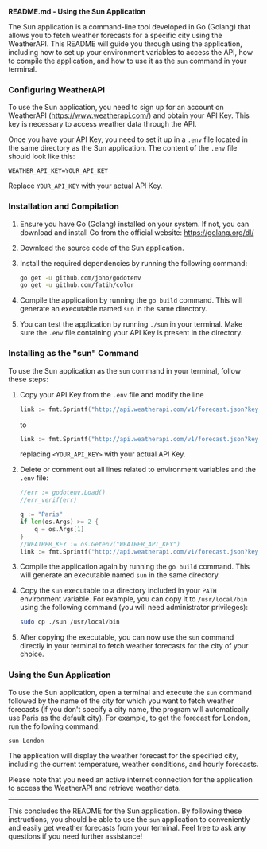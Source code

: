 **README.md - Using the Sun Application**

The Sun application is a command-line tool developed in Go (Golang) that allows you to fetch weather forecasts for a specific city using the WeatherAPI. This README will guide you through using the application, including how to set up your environment variables to access the API, how to compile the application, and how to use it as the `sun` command in your terminal.

### Configuring WeatherAPI

To use the Sun application, you need to sign up for an account on WeatherAPI (https://www.weatherapi.com/) and obtain your API Key. This key is necessary to access weather data through the API.

Once you have your API Key, you need to set it up in a `.env` file located in the same directory as the Sun application. The content of the `.env` file should look like this:

```plaintext
WEATHER_API_KEY=YOUR_API_KEY
```

Replace `YOUR_API_KEY` with your actual API Key.

### Installation and Compilation

1. Ensure you have Go (Golang) installed on your system. If not, you can download and install Go from the official website: https://golang.org/dl/

2. Download the source code of the Sun application.

3. Install the required dependencies by running the following command:

   ```bash
   go get -u github.com/joho/godotenv
   go get -u github.com/fatih/color
   ```

4. Compile the application by running the `go build` command. This will generate an executable named `sun` in the same directory.

5. You can test the application by running `./sun` in your terminal. Make sure the `.env` file containing your API Key is present in the directory.

### Installing as the "sun" Command

To use the Sun application as the `sun` command in your terminal, follow these steps:

1. Copy your API Key from the `.env` file and modify the line
    ```go
    link := fmt.Sprintf("http://api.weatherapi.com/v1/forecast.json?key=%s&q=%s&days=1&aqi=no&alerts=no", WEATHER_KEY, q)
    ```
    to
    ```go
    link := fmt.Sprintf("http://api.weatherapi.com/v1/forecast.json?key=<YOUR_API_KEY>&q=%s&days=1&aqi=no&alerts=no", q)
    ```
    replacing `<YOUR_API_KEY>` with your actual API Key.

2. Delete or comment out all lines related to environment variables and the `.env` file:
    ```go
    //err := godotenv.Load()
    //err_verif(err)

    q := "Paris"
    if len(os.Args) >= 2 {
        q = os.Args[1]
    }
    //WEATHER_KEY := os.Getenv("WEATHER_API_KEY")
    link := fmt.Sprintf("http://api.weatherapi.com/v1/forecast.json?key=<YOUR_API_KEY>&q=%s&days=1&aqi=no&alerts=no", q)
    ```

3. Compile the application again by running the `go build` command. This will generate an executable named `sun` in the same directory.

4. Copy the `sun` executable to a directory included in your `PATH` environment variable. For example, you can copy it to `/usr/local/bin` using the following command (you will need administrator privileges):

   ```bash
   sudo cp ./sun /usr/local/bin
   ```

5. After copying the executable, you can now use the `sun` command directly in your terminal to fetch weather forecasts for the city of your choice.

### Using the Sun Application

To use the Sun application, open a terminal and execute the `sun` command followed by the name of the city for which you want to fetch weather forecasts (if you don't specify a city name, the program will automatically use Paris as the default city). For example, to get the forecast for London, run the following command:

```bash
sun London
```

The application will display the weather forecast for the specified city, including the current temperature, weather conditions, and hourly forecasts.

Please note that you need an active internet connection for the application to access the WeatherAPI and retrieve weather data.

---

This concludes the README for the Sun application. By following these instructions, you should be able to use the `sun` application to conveniently and easily get weather forecasts from your terminal. Feel free to ask any questions if you need further assistance!